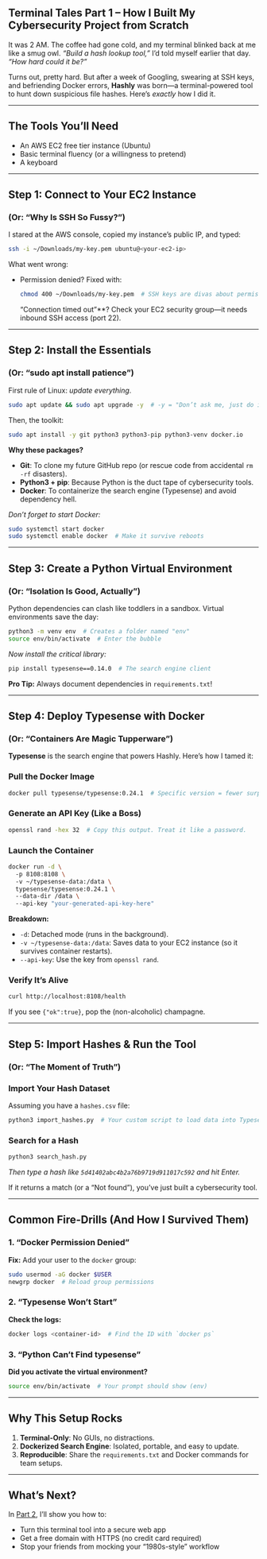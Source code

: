 ## Terminal Tales Part 1 – How I Built My Cybersecurity Project from Scratch



It was 2 AM. The coffee had gone cold, and my terminal blinked back at me like a smug owl. *“Build a hash lookup tool,”* I’d told myself earlier that day. *“How hard could it be?”*  

Turns out, pretty hard. But after a week of Googling, swearing at SSH keys, and befriending Docker errors, **Hashly** was born—a terminal-powered tool to hunt down suspicious file hashes. Here’s *exactly* how I did it.  

---

## The Tools You’ll Need  
- An AWS EC2 free tier instance (Ubuntu)  
- Basic terminal fluency (or a willingness to pretend)  
- A keyboard 

---

## Step 1: Connect to Your EC2 Instance  
### (Or: “Why Is SSH So Fussy?”)  

I stared at the AWS console, copied my instance’s public IP, and typed:  
```bash  
ssh -i ~/Downloads/my-key.pem ubuntu@<your-ec2-ip>  
```  

What went wrong:  
- Permission denied? Fixed with:  
  ```bash  
  chmod 400 ~/Downloads/my-key.pem  # SSH keys are divas about permissions  
  ```  
  “Connection timed out”**? Check your EC2 security group—it needs inbound SSH access (port 22).  

---

## Step 2: Install the Essentials 
### (Or: “sudo apt install patience”)  

First rule of Linux: *update everything*.  

```bash  
sudo apt update && sudo apt upgrade -y  # -y = "Don’t ask me, just do it"  
```  

Then, the toolkit:  
```bash  
sudo apt install -y git python3 python3-pip python3-venv docker.io  
```  

**Why these packages?**  
- **Git**: To clone my future GitHub repo (or rescue code from accidental `rm -rf` disasters).  
- **Python3 + pip**: Because Python is the duct tape of cybersecurity tools.  
- **Docker**: To containerize the search engine (Typesense) and avoid dependency hell.  

*Don’t forget to start Docker:*  
```bash  
sudo systemctl start docker  
sudo systemctl enable docker  # Make it survive reboots  
```  

---

## **Step 3: Create a Python Virtual Environment**  
### (Or: “Isolation Is Good, Actually”)  

Python dependencies can clash like toddlers in a sandbox. Virtual environments save the day:  

```bash  
python3 -m venv env  # Creates a folder named "env"  
source env/bin/activate  # Enter the bubble  
```  

*Now install the critical library:*  
```bash  
pip install typesense==0.14.0  # The search engine client  
```  

**Pro Tip:** Always document dependencies in `requirements.txt`!  

---

## **Step 4: Deploy Typesense with Docker**  
### (Or: “Containers Are Magic Tupperware”)  

**Typesense** is the search engine that powers Hashly. Here’s how I tamed it:  

### Pull the Docker Image  
```bash  
docker pull typesense/typesense:0.24.1  # Specific version = fewer surprises  
```  

### Generate an API Key (Like a Boss)  
```bash  
openssl rand -hex 32  # Copy this output. Treat it like a password.  
```  

### Launch the Container  
```bash  
docker run -d \  
  -p 8108:8108 \  
  -v ~/typesense-data:/data \  
  typesense/typesense:0.24.1 \  
  --data-dir /data \  
  --api-key "your-generated-api-key-here"  
```  

**Breakdown:**  
- `-d`: Detached mode (runs in the background).  
- `-v ~/typesense-data:/data`: Saves data to your EC2 instance (so it survives container restarts).  
- `--api-key`: Use the key from `openssl rand`.  

### Verify It’s Alive  
```bash  
curl http://localhost:8108/health  
```  
If you see `{"ok":true}`, pop the (non-alcoholic) champagne.  

---

## **Step 5: Import Hashes & Run the Tool**  
### (Or: “The Moment of Truth”)  

### Import Your Hash Dataset  
Assuming you have a `hashes.csv` file:  
```bash  
python3 import_hashes.py  # Your custom script to load data into Typesense  
```  

### Search for a Hash  
```bash  
python3 search_hash.py  
```  
*Then type a hash like `5d41402abc4b2a76b9719d911017c592` and hit Enter.*  

If it returns a match (or a “Not found”), you’ve just built a cybersecurity tool.  

---

## **Common Fire-Drills (And How I Survived Them)**  

### 1. **“Docker Permission Denied”**  
**Fix:** Add your user to the `docker` group:  
```bash  
sudo usermod -aG docker $USER  
newgrp docker  # Reload group permissions  
```  

### 2. **“Typesense Won’t Start”**  
**Check the logs:**  
```bash  
docker logs <container-id>  # Find the ID with `docker ps`  
```  

### 3. **“Python Can’t Find typesense”**  
**Did you activate the virtual environment?**  
```bash  
source env/bin/activate  # Your prompt should show (env)  
```  

---

## **Why This Setup Rocks**  
1. **Terminal-Only**: No GUIs, no distractions.  
2. **Dockerized Search Engine**: Isolated, portable, and easy to update.  
3. **Reproducible**: Share the `requirements.txt` and Docker commands for team setups.  

---

## **What’s Next?**  
In [Part 2](BLOG_PART2.md), I’ll show you how to:  
- Turn this terminal tool into a secure web app  
- Get a free domain with HTTPS (no credit card required)  
- Stop your friends from mocking your “1980s-style” workflow  
